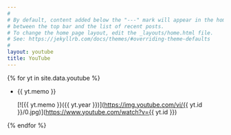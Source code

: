 ```yaml
---
#
# By default, content added below the "---" mark will appear in the home page
# between the top bar and the list of recent posts.
# To change the home page layout, edit the _layouts/home.html file.
# See: https://jekyllrb.com/docs/themes/#overriding-theme-defaults
#
layout: youtube
title: YouTube
---
```


{% for yt in site.data.youtube %}

- {{ yt.memo }}

  [![{{ yt.memo }}({{ yt.year }})](https://img.youtube.com/vi/{{ yt.id }}/0.jpg)](https://www.youtube.com/watch?v={{ yt.id }})

{% endfor %}
